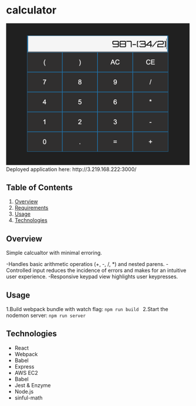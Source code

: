 # calculator

<img src="screenshot.png" width="500">
 Deployed application here: http://3.219.168.222:3000/

## Table of Contents

1. [Overview](#Overview)
1. [Requirements](#Requirements)
1. [Usage](#Usage)
1. [Technologies](#technologies)

## Overview

Simple calcualtor with minimal erroring.

-Handles basic arithmetic operatios (+, -, /, *) and nested parens.
-Controlled input reduces the incidence of errors and makes for an intuitive user experience.
-Responsive keypad view highlights user keypresses. 


## Usage

1.Build webpack bundle with watch flag: 
```npm run build ```
2.Start the nodemon server:
````npm run server````

## Technologies

- React 
- Webpack
- Babel
- Express
- AWS EC2
- Babel
- Jest & Enzyme
- Node.js
- sinful-math
